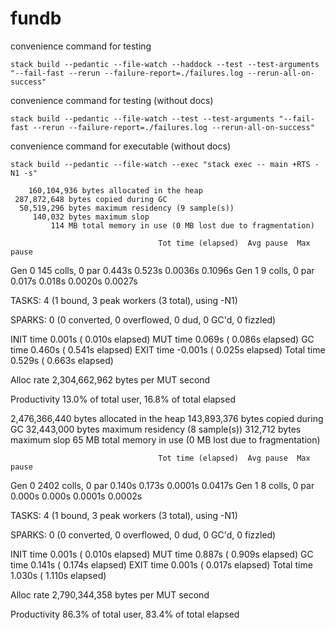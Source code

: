 # fundb

convenience command for testing
```
stack build --pedantic --file-watch --haddock --test --test-arguments "--fail-fast --rerun --failure-report=./failures.log --rerun-all-on-success"
```

convenience command for testing (without docs)
```
stack build --pedantic --file-watch --test --test-arguments "--fail-fast --rerun --failure-report=./failures.log --rerun-all-on-success"
```

convenience command for executable (without docs)
```
stack build --pedantic --file-watch --exec "stack exec -- main +RTS -N1 -s"
```

        160,104,936 bytes allocated in the heap
     287,872,648 bytes copied during GC
      50,519,296 bytes maximum residency (9 sample(s))
         140,032 bytes maximum slop
             114 MB total memory in use (0 MB lost due to fragmentation)

                                     Tot time (elapsed)  Avg pause  Max pause
  Gen  0       145 colls,     0 par    0.443s   0.523s     0.0036s    0.1096s
  Gen  1         9 colls,     0 par    0.017s   0.018s     0.0020s    0.0027s

  TASKS: 4 (1 bound, 3 peak workers (3 total), using -N1)

  SPARKS: 0 (0 converted, 0 overflowed, 0 dud, 0 GC'd, 0 fizzled)

  INIT    time    0.001s  (  0.010s elapsed)
  MUT     time    0.069s  (  0.086s elapsed)
  GC      time    0.460s  (  0.541s elapsed)
  EXIT    time   -0.001s  (  0.025s elapsed)
  Total   time    0.529s  (  0.663s elapsed)

  Alloc rate    2,304,662,962 bytes per MUT second

  Productivity  13.0% of total user, 16.8% of total elapsed

   2,476,366,440 bytes allocated in the heap
     143,893,376 bytes copied during GC
      32,443,000 bytes maximum residency (8 sample(s))
         312,712 bytes maximum slop
              65 MB total memory in use (0 MB lost due to fragmentation)

                                     Tot time (elapsed)  Avg pause  Max pause
  Gen  0      2402 colls,     0 par    0.140s   0.173s     0.0001s    0.0417s
  Gen  1         8 colls,     0 par    0.000s   0.000s     0.0001s    0.0002s

  TASKS: 4 (1 bound, 3 peak workers (3 total), using -N1)

  SPARKS: 0 (0 converted, 0 overflowed, 0 dud, 0 GC'd, 0 fizzled)

  INIT    time    0.001s  (  0.010s elapsed)
  MUT     time    0.887s  (  0.909s elapsed)
  GC      time    0.141s  (  0.174s elapsed)
  EXIT    time    0.001s  (  0.017s elapsed)
  Total   time    1.030s  (  1.110s elapsed)

  Alloc rate    2,790,344,358 bytes per MUT second

  Productivity  86.3% of total user, 83.4% of total elapsed